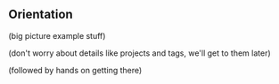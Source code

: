 ## Orientation

(big picture example stuff)

(don't worry about details like projects and tags, we'll get to them later)

(followed by hands on getting there)
